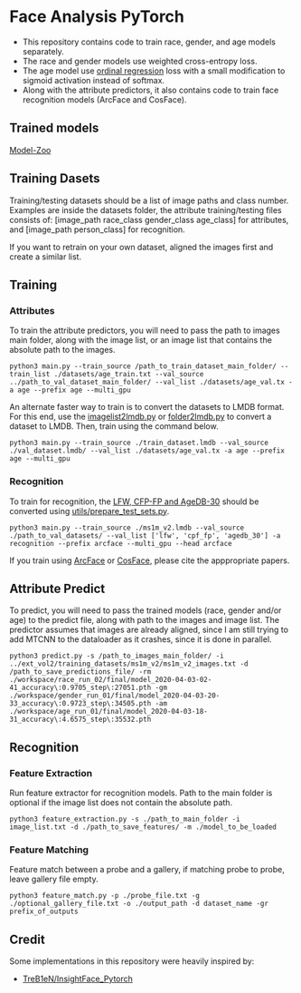 # Face Analysis PyTorch

- This repository contains code to train race, gender, and age models separately.
- The race and gender models use weighted cross-entropy loss.
- The age model use [ordinal regression](https://ieeexplore.ieee.org/document/7780901) loss with a small modification to sigmoid activation instead of softmax.
- Along with the attribute predictors, it also contains code to train face recognition models (ArcFace and CosFace).

## Trained models
[Model-Zoo](https://github.com/vitoralbiero/face_analysis_pytorch/wiki/Model-Zoo)

## Training Dasets
Training/testing datasets should be a list of image paths and class number.
Examples are inside the datasets folder, the attribute training/testing files consists of: [image_path race_class gender_class age_class] for attributes, and [image_path person_class] for recognition.

If you want to retrain on your own dataset, aligned the images first and create a similar list.

## Training
### Attributes
To train the attribute predictors, you will need to pass the path to images main folder, along with the image list, or an image list that contains the absolute path to the images.

```
python3 main.py --train_source /path_to_train_dataset_main_folder/ --train_list ./datasets/age_train.txt --val_source ../path_to_val_dataset_main_folder/ --val_list ./datasets/age_val.tx -a age --prefix age --multi_gpu
```
An alternate faster way to train is to convert the datasets to LMDB format. For this end, use the [imagelist2lmdb.py](https://github.com/vitoralbiero/face_analysis_pytorch/blob/master/utils/imagelist2lmdb.py) or [folder2lmdb.py](https://github.com/vitoralbiero/face_analysis_pytorch/blob/master/utils/folder2lmdb.py) to convert a dataset to LMDB. Then, train using the command below.
```
python3 main.py --train_source ./train_dataset.lmdb --val_source ./val_dataset.lmdb/ --val_list ./datasets/age_val.tx -a age --prefix age --multi_gpu
```
### Recognition
To train for recognition, the [LFW, CFP-FP and AgeDB-30](https://github.com/deepinsight/insightface) should be converted using [utils/prepare_test_sets.py](https://github.com/vitoralbiero/face_analysis_pytorch/blob/master/utils/prepare_test_sets.py).

```
python3 main.py --train_source ./ms1m_v2.lmdb --val_source ./path_to_val_datasets/ --val_list ['lfw', 'cpf_fp', 'agedb_30'] -a recognition --prefix arcface --multi_gpu --head arcface
```

If you train using [ArcFace](https://arxiv.org/abs/1801.07698) or [CosFace](https://arxiv.org/abs/1801.09414), please cite the apppropriate papers.

## Attribute Predict
To predict, you will need to pass the trained models (race, gender and/or age) to the predict file, along with path to the images and image list. The predictor assumes that images are already aligned, since I am still trying to add MTCNN to the dataloader as it crashes, since it is done in parallel.

```
python3 predict.py -s /path_to_images_main_folder/ -i ../ext_vol2/training_datasets/ms1m_v2/ms1m_v2_images.txt -d /path_to_save_predictions_file/ -rm ./workspace/race_run_02/final/model_2020-04-03-02-41_accuracy\:0.9705_step\:27051.pth -gm ./workspace/gender_run_01/final/model_2020-04-03-20-33_accuracy\:0.9723_step\:34505.pth -am ./workspace/age_run_01/final/model_2020-04-03-18-31_accuracy\:4.6575_step\:35532.pth
```

## Recognition
### Feature Extraction
Run feature extractor for recognition models. Path to the main folder is optional if the image list does not contain the absolute path.
```
python3 feature_extraction.py -s ./path_to_main_folder -i image_list.txt -d ./path_to_save_features/ -m ./model_to_be_loaded
```

### Feature Matching
Feature match between a probe and a gallery, if matching probe to probe, leave gallery file empty.
```
python3 feature_match.py -p ./probe_file.txt -g ./optional_gallery_file.txt -o ./output_path -d dataset_name -gr prefix_of_outputs
```

## Credit
Some implementations in this repository were heavily inspired by:
* [TreB1eN/InsightFace_Pytorch](https://github.com/TreB1eN/InsightFace_Pytorch)
